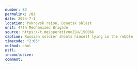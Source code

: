 ```yaml
---
number: 83
permalink: /83
date: 2024-7-1
location: Pokrovsk raion, Donetsk oblast
unit: 47th Mechanized Brigade
source: https://t.me/operativnoZSU/150066
caption: Russian soldier shoots himself lying in the rubble
timecode: "2:03"
method: shot
nsfl: 
inconclusive: 
comment: 
---
```

<script async src="https://telegram.org/js/telegram-widget.js?22" data-telegram-post="brygada47/817" data-width="100%" data-userpic="false"></script>